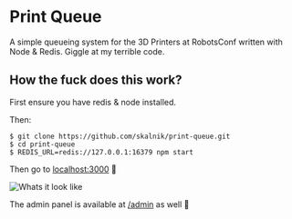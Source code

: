 # Print Queue

A simple queueing system for the 3D Printers at RobotsConf written with Node &
Redis. Giggle at my terrible code.

## How the fuck does this work?

First ensure you have redis & node installed.

Then:

```
$ git clone https://github.com/skalnik/print-queue.git
$ cd print-queue
$ REDIS_URL=redis://127.0.0.1:16379 npm start
```

Then go to [localhost:3000](http://localhost:3000) :eyes:

![Whats it look like](http://cloud.mikeskalnik.com/image/0f042P0g1y2d/Screen%20Shot%202014-10-10%20at%209.00.59%20PM.png)

The admin panel is available at [/admin](http://localhost:3000/admin) as well :closed_lock_with_key:
